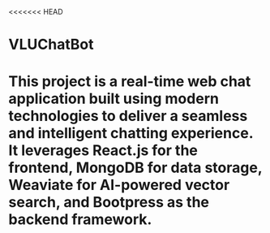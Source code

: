 <<<<<<< HEAD
# VLUChatBot
This project is a real-time web chat application built using modern technologies to deliver a seamless and intelligent chatting experience. It leverages React.js for the frontend, MongoDB for data storage, Weaviate for AI-powered vector search, and Bootpress as the backend framework.
=======
